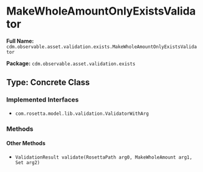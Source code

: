 # MakeWholeAmountOnlyExistsValidator

**Full Name:** `cdm.observable.asset.validation.exists.MakeWholeAmountOnlyExistsValidator`

**Package:** `cdm.observable.asset.validation.exists`

## Type: Concrete Class

### Implemented Interfaces

- `com.rosetta.model.lib.validation.ValidatorWithArg`

### Methods

#### Other Methods

- `ValidationResult validate(RosettaPath arg0, MakeWholeAmount arg1, Set arg2)`


